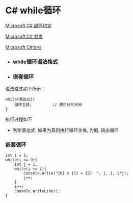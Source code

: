 # C# while循环

[Microsoft C# 编码约定](https://learn.microsoft.com/zh-cn/dotnet/csharp/fundamentals/coding-style/coding-conventions)

[Microsoft C# 参考](https://learn.microsoft.com/zh-cn/previous-versions/visualstudio/visual-studio-2012/618ayhy6(v=vs.110))

[Microsoft C#文档](https://learn.microsoft.com/zh-cn/dotnet/csharp/)



- ### while循环语法格式

- ### 嵌套循环

语法格式如下所示：

```
while(表达式){
    循环主体;         // 要执行的代码
}
```

执行过程如下

- 判断表达式, 如果为真则执行循环主体, 为假, 跳出循环

### 嵌套循环

```
int i = 1;
while(i <= 9){
	int j = 1;
	while(j <= i){
		Console.Write("{0} x {1} = {2}  ", j, i, i*j);
		j++;
	}
	i++;
	Console.WriteLine();
}
```

